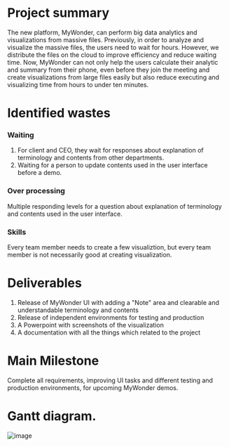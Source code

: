 # Project summary
The new platform, MyWonder, can perform big data analytics and visualizations from massive files. Previously, in order to analyze and visualize the massive files, the users need to wait for hours. However, we distribute the files on the cloud to improve efficiency and reduce waiting time. Now, MyWonder can not only help the users calculate their analytic and summary from their phone, even before they join the meeting and create visualizations from large files easily but also reduce executing and visualizing time from hours to under ten minutes. 

# Identified wastes

### Waiting
1. For client and CEO, they wait for responses about explanation of terminology and contents from other departments.
2. Waiting for a person to update contents used in the user interface before a demo. 

### Over processing
Multiple responding levels for a question about explanation of terminology and contents used in the user interface.

### Skills
Every team member needs to create a few visualiztion, but every team member is not necessarily good at creating visualization. 

# Deliverables
1. Release of MyWonder UI with adding a "Note" area and clearable and understandable terminology and contents
2. Release of independent environments for testing and production
3. A Powerpoint with screenshots of the visualization
4. A documentation with all the things which related to the project

# Main Milestone
Complete all requirements, improving UI tasks and different testing and production environments, for upcoming MyWonder demos.

# Gantt diagram.
![image](https://joykuan.github.io/MyWonder/Gantt%20chart.png)
